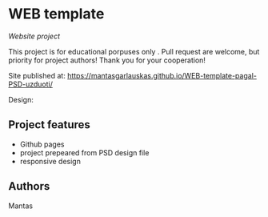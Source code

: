 # WEB template

_Website project_

This project is for educational porpuses only . Pull request are welcome, but priority for project authors! Thank you for your cooperation!

Site published at: https://mantasgarlauskas.github.io/WEB-template-pagal-PSD-uzduoti/

Design: 

## Project features

- Github pages
- project prepeared from PSD design file
- responsive design

## Authors

Mantas

